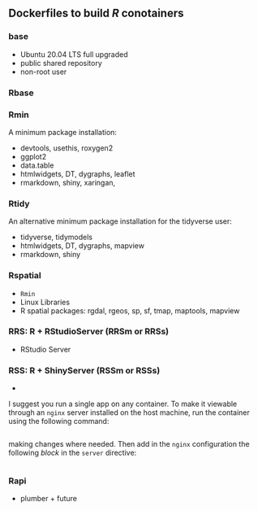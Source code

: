 ## Dockerfiles to build *R* conotainers

### base
 - Ubuntu 20.04 LTS full upgraded
 - public shared repository
 - non-root user

### Rbase




### Rmin
A minimum package installation:
 - devtools, usethis, roxygen2
 - ggplot2
 - data.table
 - htmlwidgets, DT, dygraphs, leaflet
 - rmarkdown, shiny, xaringan, 

### Rtidy
An alternative minimum package installation for the tidyverse user:
 - tidyverse, tidymodels
 - htmlwidgets, DT, dygraphs, mapview
 - rmarkdown, shiny

### Rspatial
 - `Rmin`
 - Linux Libraries
 - R spatial packages: rgdal, rgeos, sp, sf, tmap, maptools, mapview

### RRS: R + RStudioServer (RRSm or RRSs)
 - RStudio Server 



### RSS: R + ShinyServer (RSSm or RSSs)
 - 

I suggest you run a single app on any container. To make it viewable through an `nginx` server installed on the host machine, run the container using the following command:
```

```
making changes where needed. Then add in the `nginx` configuration the following *block* in the `server` directive:
```

```

### Rapi
 - plumber + future

